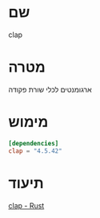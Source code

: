 # שם
clap

# מטרה
ארגומנטים לכלי שורת פקודה

# מימוש

```toml
[dependencies]
clap = "4.5.42"
```

# תיעוד
[clap - Rust](https://docs.rs/clap/4.5.42/clap/index.html) 
